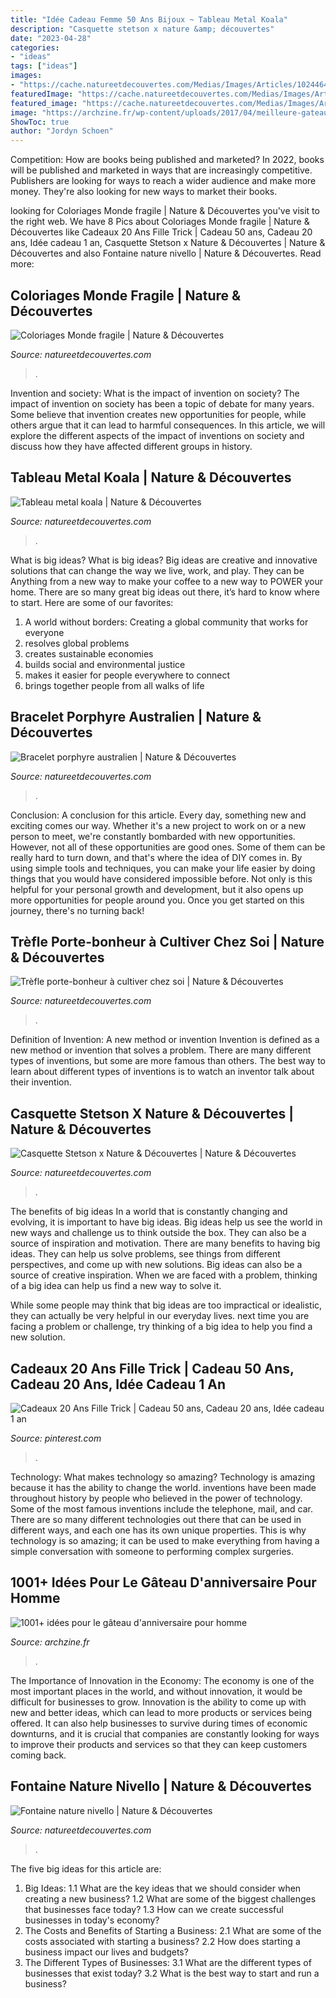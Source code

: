 ```yaml
---
title: "Idée Cadeau Femme 50 Ans Bijoux ~ Tableau Metal Koala"
description: "Casquette stetson x nature &amp; découvertes"
date: "2023-04-28"
categories:
- "ideas"
tags: ["ideas"]
images:
- "https://cache.natureetdecouvertes.com/Medias/Images/Articles/10244640/690"
featuredImage: "https://cache.natureetdecouvertes.com/Medias/Images/Articles/91450970/690"
featured_image: "https://cache.natureetdecouvertes.com/Medias/Images/Articles/92489340/690"
image: "https://archzine.fr/wp-content/uploads/2017/04/meilleure-gateau-anniversaire-original-et-facile-gateau-pour-50-ans.jpg"
ShowToc: true
author: "Jordyn Schoen"
---
```



Competition: How are books being published and marketed?
In 2022, books will be published and marketed in ways that are increasingly competitive. Publishers are looking for ways to reach a wider audience and make more money. They're also looking for new ways to market their books.

	

		
looking for Coloriages Monde fragile | Nature &amp; Découvertes you've visit to the right web. We have 8 Pics about Coloriages Monde fragile | Nature &amp; Découvertes like Cadeaux 20 Ans Fille Trick | Cadeau 50 ans, Cadeau 20 ans, Idée cadeau 1 an, Casquette Stetson x Nature &amp; Découvertes | Nature &amp; Découvertes and also Fontaine nature nivello | Nature &amp; Découvertes. Read more:
		
    
## Coloriages Monde Fragile | Nature &amp; Découvertes

<img loading=lazy src="https://cache.natureetdecouvertes.com/Medias/Images/Articles/10244640/690" onerror="this.onerror=null;this.src='https://tse4.mm.bing.net/th?id=OIP.AlvAWXrVMDnNTwELWNtKBAHaHa&amp;pid=15.1';" alt="Coloriages Monde fragile | Nature &amp; Découvertes">

_Source: natureetdecouvertes.com_

>. 

	

Invention and society: What is the impact of invention on society?
The impact of invention on society has been a topic of debate for many years. Some believe that invention creates new opportunities for people, while others argue that it can lead to harmful consequences. In this article, we will explore the different aspects of the impact of inventions on society and discuss how they have affected different groups in history.

    
## Tableau Metal Koala | Nature &amp; Découvertes

<img loading=lazy src="https://cache.natureetdecouvertes.com/Medias/Images/Articles/92489340/690" onerror="this.onerror=null;this.src='https://tse2.mm.bing.net/th?id=OIP.-_iAMTks2ucEEjLcc96twgHaHa&amp;pid=15.1';" alt="Tableau metal koala | Nature &amp; Découvertes">

_Source: natureetdecouvertes.com_

>. 

	

What is big ideas?
What is big ideas? Big ideas are creative and innovative solutions that can change the way we live, work, and play. They can be Anything from a new way to make your coffee to a new way to POWER your home. There are so many great big ideas out there, it’s hard to know where to start. Here are some of our favorites: 
1. A world without borders: Creating a global community that works for everyone 
2. resolves global problems 
3. creates sustainable economies 
4. builds social and environmental justice  
5. makes it easier for people everywhere to connect 
6. brings together people from all walks of life 

    
## Bracelet Porphyre Australien | Nature &amp; Découvertes

<img loading=lazy src="https://cache.natureetdecouvertes.com/Medias/Images/Articles/92492050/690" onerror="this.onerror=null;this.src='https://tse3.mm.bing.net/th?id=OIP.GJnrmaicl4_jxuU6Lv14twHaHa&amp;pid=15.1';" alt="Bracelet porphyre australien | Nature &amp; Découvertes">

_Source: natureetdecouvertes.com_

>. 

	

Conclusion: A conclusion for this article.
Every day, something new and exciting comes our way. Whether it's a new project to work on or a new person to meet, we're constantly bombarded with new opportunities. However, not all of these opportunities are good ones. Some of them can be really hard to turn down, and that's where the idea of DIY comes in.
By using simple tools and techniques, you can make your life easier by doing things that you would have considered impossible before. Not only is this helpful for your personal growth and development, but it also opens up more opportunities for people around you. Once you get started on this journey, there's no turning back!

    
## Trèfle Porte-bonheur à Cultiver Chez Soi | Nature &amp; Découvertes

<img loading=lazy src="https://cache.natureetdecouvertes.com/Medias/Images/Articles/91038320/690" onerror="this.onerror=null;this.src='https://tse1.mm.bing.net/th?id=OIP.nT-veXyeXnPf1mysqMY6mwHaHa&amp;pid=15.1';" alt="Trèfle porte-bonheur à cultiver chez soi | Nature &amp; Découvertes">

_Source: natureetdecouvertes.com_

>. 

	

Definition of Invention: A new method or invention
Invention is defined as a new method or invention that solves a problem. There are many different types of inventions, but some are more famous than others. The best way to learn about different types of inventions is to watch an inventor talk about their invention.

    
## Casquette Stetson X Nature &amp; Découvertes | Nature &amp; Découvertes

<img loading=lazy src="https://cache.natureetdecouvertes.com/Medias/Images/Articles/52145200/690" onerror="this.onerror=null;this.src='https://tse1.mm.bing.net/th?id=OIP.ISJYyOaXs7We4x922ZK6AAHaHa&amp;pid=15.1';" alt="Casquette Stetson x Nature &amp; Découvertes | Nature &amp; Découvertes">

_Source: natureetdecouvertes.com_

>. 

	

The benefits of big ideas
In a world that is constantly changing and evolving, it is important to have big ideas. Big ideas help us see the world in new ways and challenge us to think outside the box. They can also be a source of inspiration and motivation.
There are many benefits to having big ideas. They can help us solve problems, see things from different perspectives, and come up with new solutions. Big ideas can also be a source of creative inspiration. When we are faced with a problem, thinking of a big idea can help us find a new way to solve it.

While some people may think that big ideas are too impractical or idealistic, they can actually be very helpful in our everyday lives. next time you are facing a problem or challenge, try thinking of a big idea to help you find a new solution.

    
## Cadeaux 20 Ans Fille Trick | Cadeau 50 Ans, Cadeau 20 Ans, Idée Cadeau 1 An

<img loading=lazy src="https://i.pinimg.com/originals/ff/c4/bf/ffc4bfc7ea63f78a26d95b4bd6488652.jpg" onerror="this.onerror=null;this.src='https://tse3.mm.bing.net/th?id=OIP.2WPMP9dGo_G0dTVAu9ZaKgHaE8&amp;pid=15.1';" alt="Cadeaux 20 Ans Fille Trick | Cadeau 50 ans, Cadeau 20 ans, Idée cadeau 1 an">

_Source: pinterest.com_

>. 

	

Technology: What makes technology so amazing?
Technology is amazing because it has the ability to change the world. inventions have been made throughout history by people who believed in the power of technology. Some of the most famous inventions include the telephone, mail, and car. There are so many different technologies out there that can be used in different ways, and each one has its own unique properties. This is why technology is so amazing; it can be used to make everything from having a simple conversation with someone to performing complex surgeries.

    
## 1001+ Idées Pour Le Gâteau D&#039;anniversaire Pour Homme

<img loading=lazy src="https://archzine.fr/wp-content/uploads/2017/04/meilleure-gateau-anniversaire-original-et-facile-gateau-pour-50-ans.jpg" onerror="this.onerror=null;this.src='https://tse3.mm.bing.net/th?id=OIP.9Aa0eaZWN4Bp_E-ceVRHMwHaJL&amp;pid=15.1';" alt="1001+ idées pour le gâteau d&#039;anniversaire pour homme">

_Source: archzine.fr_

>. 

	

The Importance of Innovation in the Economy:
The economy is one of the most important places in the world, and without innovation, it would be difficult for businesses to grow. Innovation is the ability to come up with new and better ideas, which can lead to more products or services being offered. It can also help businesses to survive during times of economic downturns, and it is crucial that companies are constantly looking for ways to improve their products and services so that they can keep customers coming back.

    
## Fontaine Nature Nivello | Nature &amp; Découvertes

<img loading=lazy src="https://cache.natureetdecouvertes.com/Medias/Images/Articles/91450970/690" onerror="this.onerror=null;this.src='https://tse2.mm.bing.net/th?id=OIP.9M811DIkxquuOLq2Bn0_JgHaHa&amp;pid=15.1';" alt="Fontaine nature nivello | Nature &amp; Découvertes">

_Source: natureetdecouvertes.com_

>. 

	

The five big ideas for this article are:
1. Big Ideas: 
1.1 What are the key ideas that we should consider when creating a new business? 
1.2 What are some of the biggest challenges that businesses face today? 
1.3 How can we create successful businesses in today's economy? 
2. The Costs and Benefits of Starting a Business: 
2.1 What are some of the costs associated with starting a business? 
2.2 How does starting a business impact our lives and budgets? 
3. The Different Types of Businesses: 
3.1 What are the different types of businesses that exist today? 
3.2 What is the best way to start and run a business?

